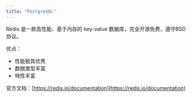 ```yaml
---
title: "PostgreSQL"
---
```


Redis 是一款高性能、基于内存的 key-value 数据库，完全开源免费，遵守BSD协议。

优点：

- 性能极其优秀
- 数据类型丰富
- 特性丰富

官方文档：[https://redis.io/documentation](https://redis.io/documentation)

<!--more-->

